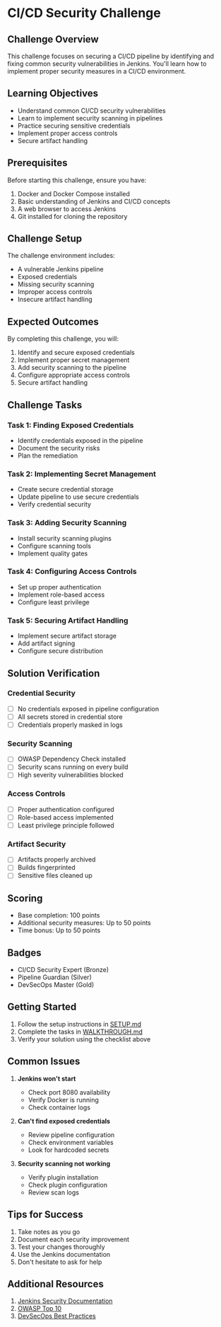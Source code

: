 # CI/CD Security Challenge

## Challenge Overview
This challenge focuses on securing a CI/CD pipeline by identifying and fixing common security vulnerabilities in Jenkins. You'll learn how to implement proper security measures in a CI/CD environment.

## Learning Objectives
- Understand common CI/CD security vulnerabilities
- Learn to implement security scanning in pipelines
- Practice securing sensitive credentials
- Implement proper access controls
- Secure artifact handling

## Prerequisites
Before starting this challenge, ensure you have:
1. Docker and Docker Compose installed
2. Basic understanding of Jenkins and CI/CD concepts
3. A web browser to access Jenkins
4. Git installed for cloning the repository

## Challenge Setup
The challenge environment includes:
- A vulnerable Jenkins pipeline
- Exposed credentials
- Missing security scanning
- Improper access controls
- Insecure artifact handling

## Expected Outcomes
By completing this challenge, you will:
1. Identify and secure exposed credentials
2. Implement proper secret management
3. Add security scanning to the pipeline
4. Configure appropriate access controls
5. Secure artifact handling

## Challenge Tasks

### Task 1: Finding Exposed Credentials
- Identify credentials exposed in the pipeline
- Document the security risks
- Plan the remediation

### Task 2: Implementing Secret Management
- Create secure credential storage
- Update pipeline to use secure credentials
- Verify credential security

### Task 3: Adding Security Scanning
- Install security scanning plugins
- Configure scanning tools
- Implement quality gates

### Task 4: Configuring Access Controls
- Set up proper authentication
- Implement role-based access
- Configure least privilege

### Task 5: Securing Artifact Handling
- Implement secure artifact storage
- Add artifact signing
- Configure secure distribution

## Solution Verification

### Credential Security
- [ ] No credentials exposed in pipeline configuration
- [ ] All secrets stored in credential store
- [ ] Credentials properly masked in logs

### Security Scanning
- [ ] OWASP Dependency Check installed
- [ ] Security scans running on every build
- [ ] High severity vulnerabilities blocked

### Access Controls
- [ ] Proper authentication configured
- [ ] Role-based access implemented
- [ ] Least privilege principle followed

### Artifact Security
- [ ] Artifacts properly archived
- [ ] Builds fingerprinted
- [ ] Sensitive files cleaned up

## Scoring
- Base completion: 100 points
- Additional security measures: Up to 50 points
- Time bonus: Up to 50 points

## Badges
- CI/CD Security Expert (Bronze)
- Pipeline Guardian (Silver)
- DevSecOps Master (Gold)

## Getting Started
1. Follow the setup instructions in [SETUP.md](SETUP.md)
2. Complete the tasks in [WALKTHROUGH.md](WALKTHROUGH.md)
3. Verify your solution using the checklist above

## Common Issues
1. **Jenkins won't start**
   - Check port 8080 availability
   - Verify Docker is running
   - Check container logs

2. **Can't find exposed credentials**
   - Review pipeline configuration
   - Check environment variables
   - Look for hardcoded secrets

3. **Security scanning not working**
   - Verify plugin installation
   - Check plugin configuration
   - Review scan logs

## Tips for Success
1. Take notes as you go
2. Document each security improvement
3. Test your changes thoroughly
4. Use the Jenkins documentation
5. Don't hesitate to ask for help

## Additional Resources
1. [Jenkins Security Documentation](https://www.jenkins.io/doc/book/security/)
2. [OWASP Top 10](https://owasp.org/www-project-top-ten/)
3. [DevSecOps Best Practices](https://www.devsecops.org/) 